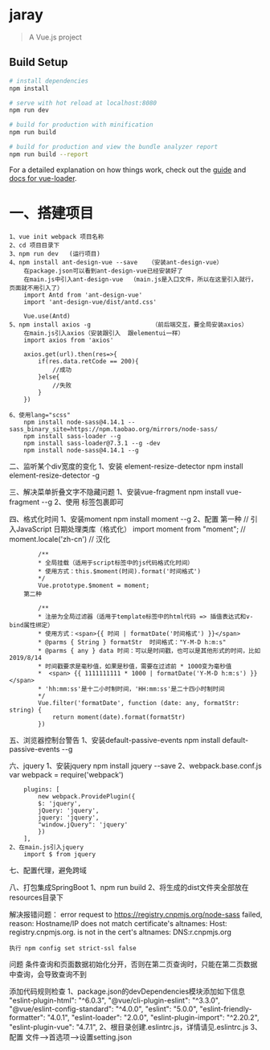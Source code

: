 # jaray

> A Vue.js project

## Build Setup

``` bash
# install dependencies
npm install

# serve with hot reload at localhost:8080
npm run dev

# build for production with minification
npm run build

# build for production and view the bundle analyzer report
npm run build --report
```

For a detailed explanation on how things work, check out the [guide](http://vuejs-templates.github.io/webpack/) and [docs for vue-loader](http://vuejs.github.io/vue-loader).


# 一、搭建项目
    1、vue init webpack 项目名称
    2、cd 项目目录下
    3、npm run dev   (运行项目)
    4、npm install ant-design-vue --save   （安装ant-design-vue）
        在package.json可以看到ant-design-vue已经安装好了
        在main.js中引入ant-design-vue  （main.js是入口文件，所以在这里引入就行，页面就不用引入了）
        import Antd from 'ant-design-vue'
        import 'ant-design-vue/dist/antd.css'

        Vue.use(Antd)
    5、npm install axios -g                 （前后端交互，要全局安装axios）
        在main.js引入axios（安装跟引入  跟elementui一样）
        import axios from 'axios'

        axios.get(url).then(res=>{
            if(res.data.retCode == 200){
	            //成功
            }else{
                //失败
            }
        })

    6、使用lang="scss"
        npm install node-sass@4.14.1 --sass_binary_site=https://npm.taobao.org/mirrors/node-sass/
        npm install sass-loader --g
        npm install sass-loader@7.3.1 --g -dev
        npm install node-sass@4.14.1 --g



二、监听某个div宽度的变化
    1、安装 element-resize-detector
        npm install element-resize-detector -g

三、解决菜单折叠文字不隐藏问题
    1、安装vue-fragment
        npm install vue-fragment --g
    2、使用
        <fragment></fragment>标签包裹即可


四、格式化时间
    1、安装moment
        npm install moment --g
    2、配置
        第一种
            // 引入JavaScript 日期处理类库（格式化）
            import moment from "moment";
            // moment.locale('zh-cn') // 汉化

            /**
            * 全局挂载（适用于script标签中的js代码格式化时间）
            * 使用方式：this.$moment(时间).format('时间格式')
            */
            Vue.prototype.$moment = moment;
        第二种

            /**
            * 注册为全局过滤器（适用于template标签中的html代码 => 插值表达式和v-bind属性绑定）
            * 使用方式：<span>{{ 时间 | formatDate('时间格式') }}</span>
            * @parms { String } formatStr  时间格式："Y-M-D h:m:s"
            * @parms { any } data 时间：可以是时间戳，也可以是其他形式的时间，比如2019/8/14
            * 时间戳要求是毫秒值，如果是秒值，需要在过滤前 * 1000变为毫秒值
            *  <span> {{ 1111111111 * 1000 | formatDate('Y-M-D h:m:s') }} </span>
            * 'hh:mm:ss'是十二小时制时间，'HH:mm:ss'是二十四小时制时间
            */
            Vue.filter('formatDate', function (date: any, formatStr: string) {
                return moment(date).format(formatStr)
            })

五、浏览器控制台警告
    1、安装default-passive-events
        npm install default-passive-events --g

六、jquery
    1、安装jquery
        npm install jquery --save
    2、webpack.base.conf.js
        var webpack = require('webpack')

        plugins: [
            new webpack.ProvidePlugin({
            $: 'jquery',
            jQuery: 'jquery',
            jquery: 'jquery',
            "window.jQuery": 'jquery'
            })
        ],
    2、在main.js引入jquery
        import $ from jquery

七、配置代理，避免跨域

八、打包集成SpringBoot
    1、npm run build
    2、将生成的dist文件夹全部放在resources目录下

解决报错问题：
    error request to https://registry.cnpmjs.org/node-sass failed, reason: Hostname/IP does not match certificate's altnames: Host: registry.cnpmjs.org. is not in the cert's altnames: DNS:r.cnpmjs.org

    执行 npm config set strict-ssl false


问题   条件查询和页面数据初始化分开，否则在第二页查询时，只能在第二页数据中查询，会导致查询不到


添加代码规则检查
1、package.json的devDependencies模块添加如下信息
    "eslint-plugin-html": "^6.0.3",
    "@vue/cli-plugin-eslint": "^3.3.0",
    "@vue/eslint-config-standard": "^4.0.0",
    "eslint": "5.0.0",
    "eslint-friendly-formatter": "4.0.1",
    "eslint-loader": "2.0.0",
    "eslint-plugin-import": "^2.20.2",
    "eslint-plugin-vue": "4.7.1",
2、根目录创建.eslintrc.js，详情请见.eslintrc.js
3、配置 文件-->首选项-->设置setting.json
